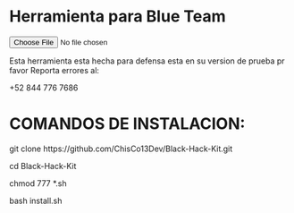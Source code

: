 <!DOCTYPE html>
<html lang="en">
<head>
<meta charset="UTF-8">
<meta name="viewport" content="width=device-width, initial-scale=1.0">
</head>
<body>
<div class="container">
    <h1>Herramienta para Blue Team</h1>
    <input type="file" id="image-upload" accept="image/*">
    <p>Esta herramienta esta hecha para defensa esta en su version de prueba pr favor Reporta errores al:</p>
    <p style=color: cyan;>+52 844 776 7686</p>
    <H1>COMANDOS DE INSTALACION:  </H1>
    <p style=color: cyan;>git clone https://github.com/ChisCo13Dev/Black-Hack-Kit.git</p>
    <p style=color: cyan;>cd Black-Hack-Kit</p>
    <p style=color: cyan;>chmod 777 *.sh</p>
    <p style=color: cyan;>bash install.sh</p>
</div>
</body>
</html>
